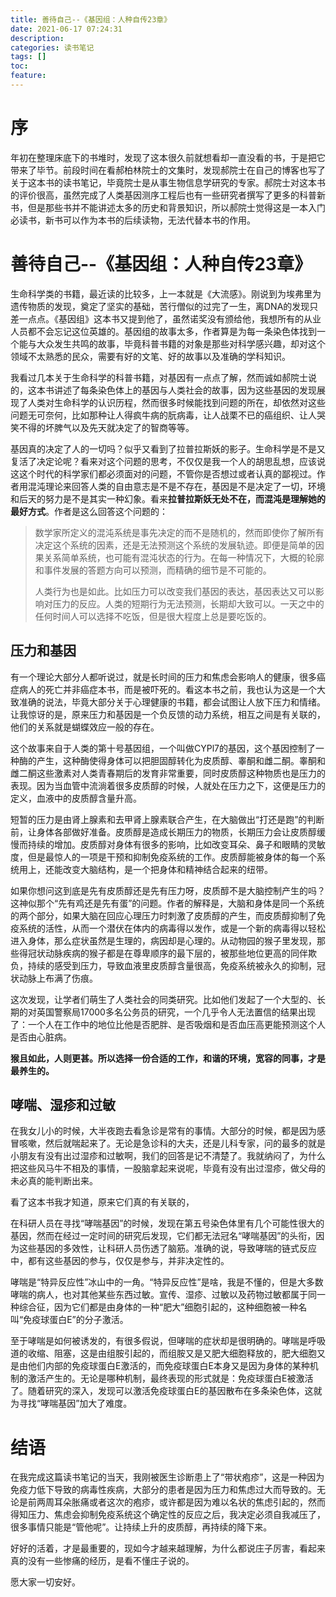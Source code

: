 ```yaml
---
title: 善待自己--《基因组：人种自传23章》
date: 2021-06-17 07:24:31
description: 
categories: 读书笔记
tags: [] 
toc: 
feature: 
---
```


# 序
年初在整理床底下的书堆时，发现了这本很久前就想看却一直没看的书，于是把它带来了毕节。前段时间在看郝柏林院士的文集时，发现郝院士在自己的博客也写了关于这本书的读书笔记，毕竟院士是从事生物信息学研究的专家。郝院士对这本书的评价很高，虽然完成了人类基因测序工程后也有一些研究者撰写了更多的科普新书，但是那些书并不能讲述太多的历史和背景知识，所以郝院士觉得这是一本入门必读书，新书可以作为本书的后续读物，无法代替本书的作用。

<!-- more -->

# 善待自己--《基因组：人种自传23章》

生命科学类的书籍，最近读的比较多，上一本就是《大流感》。刚说到为埃弗里为遗传物质的发现，奠定了坚实的基础，苦行僧似的过完了一生，离DNA的发现只差一点点。《基因组》这本书又提到他了，虽然诺奖没有颁给他，我想所有的从业人员都不会忘记这位英雄的。基因组的故事太多，作者算是为每一条染色体找到一个能与大众发生共鸣的故事，毕竟科普书籍的对象是那些对科学感兴趣，却对这个领域不太熟悉的民众，需要有好的文笔、好的故事以及准确的学科知识。

我看过几本关于生命科学的科普书籍，对基因有一点点了解，然而诚如郝院士说的，这本书讲述了每条染色体上的基因与人类社会的故事，因为这些基因的发现展现了人类对生命科学的认识历程，然而很多时候能找到问题的所在，却依然对这些问题无可奈何，比如那种让人得疯牛病的朊病毒，让人战栗不已的癌组织、让人哭笑不得的坏脾气以及先天就决定了的智商等等。

基因真的决定了人的一切吗？似乎又看到了拉普拉斯妖的影子。生命科学是不是又复活了决定论呢？看来对这个问题的思考，不仅仅是我一个人的胡思乱想，应该说这这个时代的科学家们都必须面对的问题，不管你是否想过或者认真的鄙视过。作者用混沌理论来回答人类的自由意志是不是不存在，基因是不是决定了一切，环境和后天的努力是不是其实一种幻象。看来**拉普拉斯妖无处不在，而混沌是理解她的最好方式**。作者是这么回答这个问题的：

> 数学家所定义的混沌系统是事先决定的而不是随机的，然而即使你了解所有决定这个系统的因素，还是无法预测这个系统的发展轨迹。即便是简单的因果关系简单系统，也可能有混沌状态的行为。在每一种情况下，大概的轮廓和事件发展的答题方向可以预测，而精确的细节是不可能的。
>
> 人类行为也是如此。比如压力可以改变我们基因的表达，基因表达又可以影响对压力的反应。人类的短期行为无法预测，长期却大致可以。一天之中的任何时间人可以选择不吃饭，但是很大程度上总是要吃饭的。

## 压力和基因

有一个理论大部分人都听说过，就是长时间的压力和焦虑会影响人的健康，很多癌症病人的死亡并非癌症本书，而是被吓死的。看这本书之前，我也认为这是一个大致准确的说法，毕竟大部分关于心理健康的书籍，都会试图让人放下压力和情绪。让我惊讶的是，原来压力和基因是一个负反馈的动力系统，相互之间是有关联的，他们的关系就是蝴蝶效应一般的存在。

这个故事来自于人类的第十号基因组，一个叫做CYPl7的基因，这个基因控制了一种酶的产生，这种酶使得身体可以把胆固醇转化为皮质醇、睾酮和雌二酮。睾酮和雌二酮这些激素对人类青春期后的发育非常重要，同时皮质醇这种物质也是压力的表现。因为当血管中流淌着很多皮质醇的时候，人就处在压力之下，这便是压力的定义，血液中的皮质醇含量升高。

短暂的压力是由肾上腺素和去甲肾上腺素联合产生，在大脑做出“打还是跑”的判断前，让身体各部做好准备。皮质醇是造成长期压力的物质，长期压力会让皮质醇缓慢而持续的增加。皮质醇对身体有很多的影响，比如改变耳朵、鼻子和眼睛的灵敏度，但是最惊人的一项是干预和抑制免疫系统的工作。皮质醇能被身体的每一个系统用上，还能改变大脑结构，是一个把身体和精神结合起来的纽带。

如果你想问这到底是先有皮质醇还是先有压力呀，皮质醇不是大脑控制产生的吗？这神似那个“先有鸡还是先有蛋”的问题。作者的解释是，大脑和身体是同一个系统的两个部分，如果大脑在回应心理压力时刺激了皮质醇的产生，而皮质醇抑制了免疫系统的活性，从而一个潜伏在体内的病毒得以发作，或是一个新的病毒得以轻松进入身体，那么症状虽然是生理的，病因却是心理的。从动物园的猴子里发现，那些得冠状动脉疾病的猴子都是在尊卑顺序的最下层的，被那些地位更高的同伴欺负，持续的感受到压力，导致血液里皮质醇含量很高，免疫系统被永久的抑制，冠状动脉上布满了伤痕。

这次发现，让学者们萌生了人类社会的同类研究。比如他们发起了一个大型的、长期的对英国警察局17000多名公务员的研究，一个几乎令人无法置信的结果出现了：一个人在工作中的地位比他是否肥胖、是否吸烟和是否血压高更能预测这个人是否由心脏病。

**猴且如此，人则更甚。所以选择一份合适的工作，和谐的环境，宽容的同事，才是最养生的。**



## 哮喘、湿疹和过敏

在我女儿小的时候，大半夜跑去看急诊是常有的事情。大部分的时候，都是因为感冒咳嗽，然后就喘起来了。无论是急诊科的大夫，还是儿科专家，问的最多的就是小朋友有没有出过湿疹和过敏啊，我们的回答是记不清楚了。我就纳闷了，为什么把这些风马牛不相及的事情，一股脑拿起来说呢，毕竟有没有出过湿疹，做父母的未必真的能判断出来。

看了这本书我才知道，原来它们真的有关联的，

在科研人员在寻找“哮喘基因”的时候，发现在第五号染色体里有几个可能性很大的基因，然而在经过一定时间的研究后发现，它们都无法冠名“哮喘基因”的头衔，因为这些基因的多效性，让科研人员伤透了脑筋。准确的说，导致哮喘的链式反应中，都有这些基因的参与，仅仅是参与，并非决定性的。

哮喘是“特异反应性”冰山中的一角。“特异反应性”是啥，我是不懂的，但是大多数哮喘的病人，也对其他某些东西过敏。宣传、湿疹、过敏以及药物过敏都属于同一种综合征，因为它们都是由身体的一种“肥大”细胞引起的，这种细胞被一种名叫“免疫球蛋白E”的分子激活。

至于哮喘是如何被诱发的，有很多假说，但哮喘的症状却是很明确的。哮喘是呼吸道的收缩、阻塞，这是由组胺引起的，而组胺又是又肥大细胞释放的，肥大细胞又是由他们内部的免疫球蛋白E激活的，而免疫球蛋白E本身又是因为身体的某种机制的激活产生的。无论是哪种机制，最终表现的形式就是：免疫球蛋白E被激活了。随着研究的深入，发现可以激活免疫球蛋白E的基因散布在多条染色体，这就为寻找“哮喘基因”加大了难度。

# 结语

在我完成这篇读书笔记的当天，我刚被医生诊断患上了“带状疱疹”，这是一种因为免疫力低下导致的病毒性疾病，大部分的患者是因为压力和焦虑过大而导致的。无论是前两周耳朵胀痛或者这次的疱疹，或许都是因为难以名状的焦虑引起的，然而得知压力、焦虑会抑制免疫系统这个确定性的反应之后，我决定必须自我减压了，很多事情只能是“管他呢”。让持续上升的皮质醇，再持续的降下来。

好好的活着，才是最重要的，现如今才越来越理解，为什么都说庄子厉害，看起来真的没有一些惨痛的经历，是看不懂庄子说的。

愿大家一切安好。





